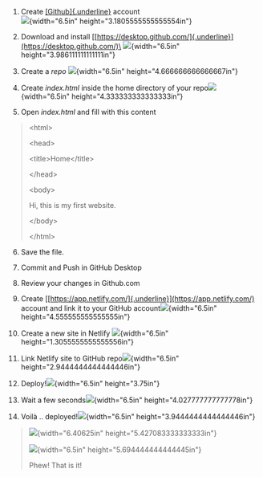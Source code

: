1.  Create [[Github]{.underline}](https://github.com/) account\
    ![](./media/image1.png){width="6.5in" height="3.1805555555555554in"}

2.  Download and install
    [[https://desktop.github.com/]{.underline}](https://desktop.github.com/)\
    ![](./media/image2.png){width="6.5in" height="3.986111111111111in"}

3.  Create a *repo* ![](./media/image3.png){width="6.5in"
    height="4.666666666666667in"}

4.  Create *index.html* inside the home directory of your
    repo![](./media/image4.png){width="6.5in"
    height="4.333333333333333in"}

5.  Open *index.html* and fill with this content

> \<html\>
>
> \<head\>
>
> \<title\>Home\</title\>
>
> \</head\>
>
> \<body\>
>
> Hi, this is my first website.
>
> \</body\>
>
> \</html\>

6.  Save the file.

7.  Commit and Push in GitHub Desktop

8.  Review your changes in Github.com

9.  Create
    [[https://app.netlify.com/]{.underline}](https://app.netlify.com/)
    account and link it to your GitHub
    account![](./media/image5.png){width="6.5in"
    height="4.555555555555555in"}

10. Create a new site in Netlify ![](./media/image6.png){width="6.5in"
    height="1.3055555555555556in"}

11. Link Netlify site to GitHub
    repo![](./media/image7.png){width="6.5in"
    height="2.9444444444444446in"}

12. Deploy!![](./media/image8.png){width="6.5in" height="3.75in"}

13. Wait a few seconds![](./media/image9.png){width="6.5in"
    height="4.027777777777778in"}

14. Voilà .. deployed!![](./media/image10.png){width="6.5in"
    height="3.9444444444444446in"}

> ![](./media/image11.png){width="6.40625in"
> height="5.427083333333333in"}
>
> ![](./media/image12.png){width="6.5in" height="5.694444444444445in"}
>
> Phew! That is it!
